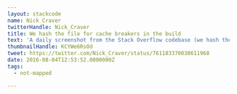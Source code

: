 ```yaml
---
layout: stackcode
name: Nick Craver
twitterHandle: Nick_Craver
title: We hash the file for cache breakers in the build
text: 'A daily screenshot from the Stack Overflow codebase (we hash the file for cache breakers in the build). '
thumbnailHandle: KCYWe6RsOd
tweet: https://twitter.com/Nick_Craver/status/761183370038611968
date: 2016-08-04T12:53:52.0000000Z
tags:
  - not-mapped

---
```

